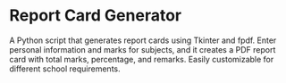 # Report Card Generator
 A Python script that generates report cards using Tkinter and fpdf. Enter personal information and marks for subjects, and it creates a PDF report card with total marks, percentage, and remarks. Easily customizable for different school requirements.
